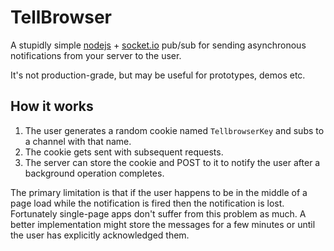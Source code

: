 
# TellBrowser #

A stupidly simple [nodejs](http://nodejs.org/) + [socket.io](http://socket.io/)
pub/sub for sending asynchronous notifications from your server to the user.

It's not production-grade, but may be useful for prototypes, demos etc.

## How it works ##

1. The user generates a random cookie named `TellbrowserKey` and subs to a channel with that name.
2. The cookie gets sent with subsequent requests.
3. The server can store the cookie and POST to it to notify the user after a background operation completes.

The primary limitation is that if the user happens to be in the middle of a page load while
the notification is fired then the notification is lost.
Fortunately single-page apps don't suffer from this problem as much.
A better implementation might store the messages for a few minutes or until the user has explicitly acknowledged them.
